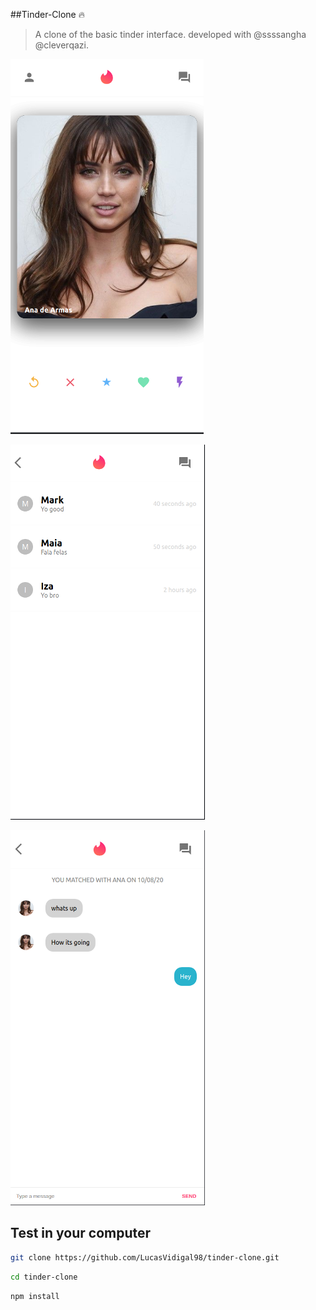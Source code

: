 ##Tinder-Clone 🔥

>A clone of the basic tinder interface.
>developed with @ssssangha @cleverqazi.

![Home](./assets/Home.png "Home Page")

![Chats](https://github.com/LucasVidigal98/tinder-clone/blob/master/assets/Chats.png "List of matches")

![ChatScreen](https://github.com/LucasVidigal98/tinder-clone/blob/master/assets/ChatScreen.png "Chat Page")

## Test in your computer

```sh
git clone https://github.com/LucasVidigal98/tinder-clone.git
```

```sh
cd tinder-clone
```

```sh
npm install
```
